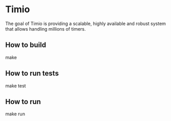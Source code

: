 # Timio
The goal of Timio is providing a scalable, highly available and robust system that allows handling millions of timers.

## How to build
make

## How to run tests
make test

## How to run
make run